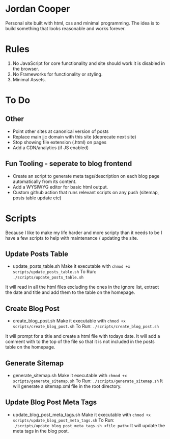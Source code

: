 # Jordan Cooper

Personal site built with html, css and minimal programming. The idea is to build something that looks reasonable and works forever.

# Rules
1. No JavaScript for core functionality and site should work it is disabled in the browser.
2. No Frameworks for functionality or styling.
3. Minimal Assets.

# To Do

## Other
- Point other sites at canonical version of posts
- Replace main jjc domain with this site (deprecate next site)
- Stop showing file extension (.html) on pages
- Add a CDN/analytics (if JS enabled)
## Fun Tooling - seperate to blog frontend
- Create an script to generate meta tags/description on each blog page automatically from its content.
- Add a WYSIWYG editor for basic html output.
- Custom github action that runs relevant scripts on any push (sitemap, posts table update etc)

# Scripts
Because I like to make my life harder and more scripty than it needs to be I have a few scripts to help with maintenance / updating the site.

## Update Posts Table
- update_posts_table.sh
Make it executable with `chmod +x scripts/update_posts_table.sh`
To Run: `./scripts/update_posts_table.sh`

It will read in all the html files excluding the ones in the ignore list, extract the date and title and add them to the table on the homepage.

## Create Blog Post
- create_blog_post.sh
Make it executable with `chmod +x scripts/create_blog_post.sh`
To Run: `./scripts/create_blog_post.sh`

It will prompt for a title and create a html file with todays date. It will add a comment with <!-- unpublished --> to the top of the file so that it is not included in the posts table on the homepage.

## Generate Sitemap
- generate_sitemap.sh
Make it executable with `chmod +x scripts/generate_sitemap.sh`
To Run: `./scripts/generate_sitemap.sh`
It will generate a sitemap.xml file in the root directory.

## Update Blog Post Meta Tags
- update_blog_post_meta_tags.sh
Make it executable with `chmod +x scripts/update_blog_post_meta_tags.sh`
To Run: `./scripts/update_blog_post_meta_tags.sh <file_path>`
It will update the meta tags in the blog post.

